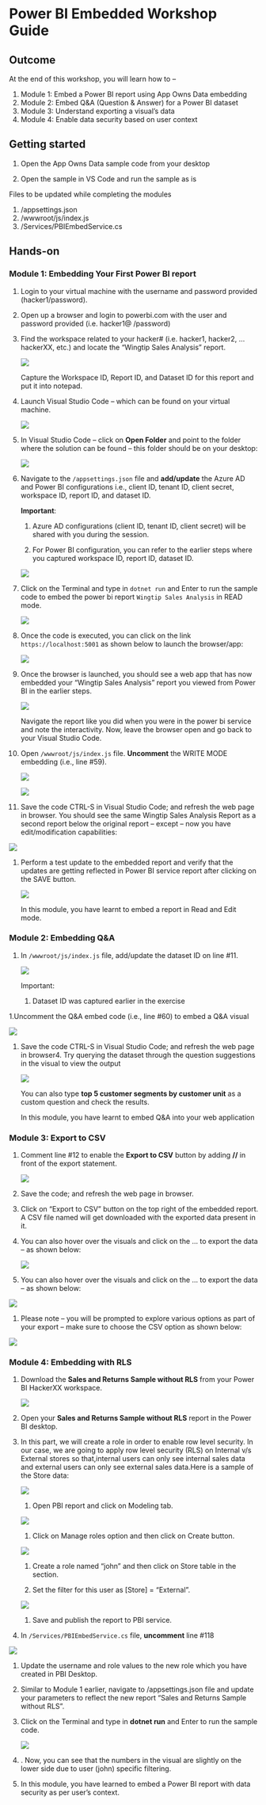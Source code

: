# Power BI Embedded Workshop Guide

## Outcome

At the end of this workshop, you will learn how to –
1. Module 1: Embed a Power BI report using App Owns Data embedding
1. Module 2: Embed Q&A (Question & Answer) for a Power BI dataset
1. Module 3: Understand exporting a visual’s data 
1. Module 4: Enable data security based on user context

## Getting started
1. Open the App Owns Data sample code from your desktop

1. Open the sample in VS Code and run the sample as is

Files to be updated while completing the modules

1. /appsettings.json
1. /wwwroot/js/index.js
1. /Services/PBIEmbedService.cs

## Hands-on

### Module 1: Embedding Your First Power BI report

1. Login to your virtual machine with the username and password provided (hacker1/password).

1. Open up a browser and login to powerbi.com with the user and password provided (i.e. 
hacker1@ /password)

1. Find the workspace related to your hacker# (i.e. hacker1, hacker2, … hackerXX, etc.) and locate
the “Wingtip Sales Analysis” report.

   ![](media/pbi1.jpg)

    Capture the Workspace ID, Report ID, and Dataset ID for this report and put it into notepad.

1. Launch Visual Studio Code – which can be found on your virtual machine.

   ![](media/pbi2.jpg)

1. In Visual Studio Code – click on **Open Folder** and point to the folder where the solution can be 
found – this folder should be on your desktop:

   ![](media/pbi3.jpg)

1. Navigate to the `/appsettings.json` file and **add/update** the Azure AD and Power BI configurations 
i.e., client ID, tenant ID, client secret, workspace ID, report ID, and dataset ID.

    **Important**:

    1. Azure AD configurations (client ID, tenant ID, client secret) will be shared with you 
during the session.
    
    1. For Power BI configuration, you can refer to the earlier steps where you captured
workspace ID, report ID, dataset ID.

   ![](media/pbi4.jpg)

1. Click on the Terminal and type in `dotnet run` and Enter to run the sample code to embed the 
power bi report `Wingtip Sales Analysis` in READ mode.

   ![](media/pbi5.jpg)

1. Once the code is executed, you can click on the link `https://localhost:5001` as shown below to 
launch the browser/app:   

   ![](media/pbi6.jpg)

1. Once the browser is launched, you should see a web app that has now embedded your “Wingtip 
Sales Analysis” report you viewed from Power BI in the earlier steps.

   ![](media/pbi7.jpg)

   Navigate the report like you did when you were in the power bi service and note the interactivity. Now, 
leave the browser open and go back to your Visual Studio Code.

1. Open `/wwwroot/js/index.js` file. **Uncomment** the WRITE MODE embedding (i.e., line #59).

   ![](media/pbi8.jpg)

   ![](media/pbi9.jpg)   

1.  Save the code CTRL-S in Visual Studio Code; and refresh the web page in browser. You should 
see the same Wingtip Sales Analysis Report as a second report below the original report –
except – now you have edit/modification capabilities:

   ![](media/pbi10.jpg)

1. Perform a test update to the embedded report and verify that the updates are getting reflected 
in Power BI service report after clicking on the SAVE button. 

   ![](media/pbi11.jpg)

   In this module, you have learnt to embed a report in Read and Edit mode.

### Module 2: Embedding Q&A

1. In `/wwwroot/js/index.js` file, add/update the dataset ID on line #11.

   ![](media/pbi12.jpg)

   Important:

   1. Dataset ID was captured earlier in the exercise

1.Uncomment the Q&A embed code (i.e., line #60) to embed a Q&A visual

   ![](media/pbi13.jpg)   

1. Save the code CTRL-S in Visual Studio Code; and refresh the web page in browser4. Try querying the 
dataset through the question suggestions in the visual to view the output  

   ![](media/pbi14.jpg)

   You can also type **top 5 customer segments by customer unit** as a custom question and check the results.

   In this module, you have learnt to embed Q&A into your web application   

### Module 3: Export to CSV

1. Comment line #12 to enable the **Export to CSV** button by adding **//** in front of the export statement.

   ![](media/pbi15.jpg)

1. Save the code; and refresh the web page in browser.

1. Click on “Export to CSV” button on the top right of the embedded report. A CSV file named will get downloaded with the exported data present in it.

1. You can also hover over the visuals and click on the … to export the data – as shown below:

   ![](media/pbi16.jpg)

1.  You can also hover over the visuals and click on the … to export the data – as shown below:

   ![](media/pbi17.jpg)   

1.  Please note – you will be prompted to explore various options as part of your export – make sure to choose the CSV option as shown below:   

   ![](media/pbi18.jpg)

### Module 4: Embedding with RLS

1. Download the **Sales and Returns Sample without RLS** from your Power BI HackerXX workspace.

   ![](media/pbi19.jpg)

1. Open your **Sales and Returns Sample without RLS** report in the Power BI desktop.   

1. In this part, we will create a role in order to enable row level security. In our case, we are going to apply row level security (RLS) on Internal v/s External stores so that,internal users can only see internal sales data and external users can only see external sales data.Here is a sample of the Store data:

   ![](media/pbi20.jpg)

   1. Open PBI report and click on Modeling tab.

   ![](media/pbi21.jpg)

   1. Click on Manage roles option and then click on Create button.

   ![](media/pbi23.jpg)

   1. Create a role named “john” and then click on Store table in the section.
   
   1. Set the filter for this user as [Store] = “External”.

   ![](media/pbi24.jpg)   

   1.  Save and publish the report to PBI service.

1.  In `/Services/PBIEmbedService.cs` file, **uncomment** line #118

   ![](media/pbi25.jpg)  

1. Update the username and role values to the new role which you have created in PBI Desktop.

1. Similar to Module 1 earlier, navigate to /appsettings.json file and update your parameters to reflect the new report “Sales and Returns Sample without RLS”.

1. Click on the Terminal and type in **dotnet run** and Enter to run the sample code.

   ![](media/pbi26.jpg) 

1. . Now, you can see that the numbers in the visual are slightly on the lower side due to user (john) 
specific filtering.

1. In this module, you have learned to embed a Power BI report with data security as per user’s context.
  